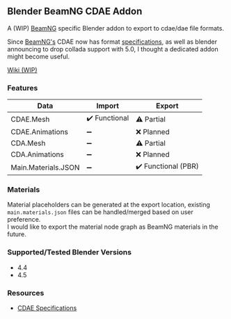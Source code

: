 ## Blender BeamNG CDAE Addon

A (WIP) [BeamNG](https://www.beamng.com/game/) specific Blender addon to export to cdae/dae file formats.

Since [BeamNG's](https://www.beamng.com/game/) CDAE now has format [specifications](https://documentation.beamng.com/modding/file_formats/cdae/), as well as blender announcing to drop collada support with 5.0, I thought a dedicated addon might become useful.

[Wiki (WIP)](https://github.com/Grille/Blender_BeamNG_CDAE/wiki)

### Features
| Data | Import | Export |
| --- | --- | --- |
| CDAE.Mesh | ✔️ Functional | ⚠️ Partial |
| CDAE.Animations | ➖ | ❌ Planned |
| CDA.Mesh | ➖ | ⚠️ Partial |
| CDA.Animations | ➖ | ❌ Planned |
| Main.Materials.JSON | ➖ | ✔️ Functional (PBR) |


### Materials
Material placeholders can be generated at the export location, existing `main.materials.json` files can be handled/merged based on user preference.\
I would like to export the material node graph as BeamNG materials in the future.

### Supported/Tested Blender Versions
- 4.4
- 4.5

### Resources
- [CDAE Specifications](https://documentation.beamng.com/modding/file_formats/cdae/)